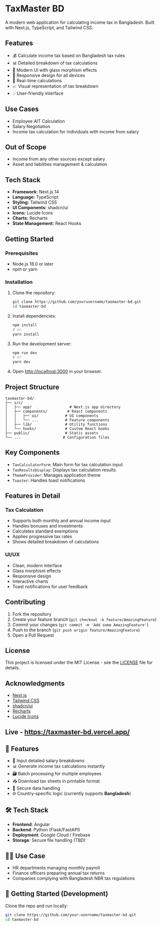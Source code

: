 # TaxMaster BD

A modern web application for calculating income tax in Bangladesh. Built with Next.js, TypeScript, and Tailwind CSS.

## Features

- 💰 Calculate income tax based on Bangladesh tax rules
- 📊 Detailed breakdown of tax calculations
- 🎨 Modern UI with glass morphism effects
- 📱 Responsive design for all devices
- 🎯 Real-time calculations
- 📈 Visual representation of tax breakdown
- 💡 User-friendly interface

## Use Cases

- Employee AIT Calculation
- Salary Negotiation
- Income tax calculation for individuals with income from salary

## Out of Scope

- Income from any other sources except salary
- Asset and liabilities management & calculation

## Tech Stack

- **Framework:** Next.js 14
- **Language:** TypeScript
- **Styling:** Tailwind CSS
- **UI Components:** shadcn/ui
- **Icons:** Lucide Icons
- **Charts:** Recharts
- **State Management:** React Hooks

## Getting Started

### Prerequisites

- Node.js 18.0 or later
- npm or yarn

### Installation

1. Clone the repository:
   ```bash
   git clone https://github.com/yourusername/taxmaster-bd.git
   cd taxmaster-bd
   ```

2. Install dependencies:
   ```bash
   npm install
   # or
   yarn install
   ```

3. Run the development server:
   ```bash
   npm run dev
   # or
   yarn dev
   ```

4. Open [http://localhost:3000](http://localhost:3000) in your browser.

## Project Structure

```
taxmaster-bd/
├── src/
│   ├── app/                 # Next.js app directory
│   ├── components/         # React components
│   │   ├── ui/            # UI components
│   │   └── ...            # Feature components
│   ├── lib/               # Utility functions
│   └── hooks/             # Custom React hooks
├── public/                # Static assets
└── ...                   # Configuration files
```

## Key Components

- `TaxCalculatorForm`: Main form for tax calculation input
- `TaxResultsDisplay`: Displays tax calculation results
- `ThemeProvider`: Manages application theme
- `Toaster`: Handles toast notifications

## Features in Detail

### Tax Calculation
- Supports both monthly and annual income input
- Handles bonuses and investments
- Calculates standard exemptions
- Applies progressive tax rates
- Shows detailed breakdown of calculations

### UI/UX
- Clean, modern interface
- Glass morphism effects
- Responsive design
- Interactive charts
- Toast notifications for user feedback

## Contributing

1. Fork the repository
2. Create your feature branch (`git checkout -b feature/AmazingFeature`)
3. Commit your changes (`git commit -m 'Add some AmazingFeature'`)
4. Push to the branch (`git push origin feature/AmazingFeature`)
5. Open a Pull Request

## License

This project is licensed under the MIT License - see the [LICENSE](LICENSE) file for details.

## Acknowledgments

- [Next.js](https://nextjs.org/)
- [Tailwind CSS](https://tailwindcss.com/)
- [shadcn/ui](https://ui.shadcn.com/)
- [Recharts](https://recharts.org/)
- [Lucide Icons](https://lucide.dev/)

## Live - https://taxmaster-bd.vercel.app/

## 🧾 Features

- 💼 Input detailed salary breakdowns
- 📊 Generate income tax calculations instantly
- 🗃️ Batch processing for multiple employees
- 📥 Download tax sheets in printable format
- 🔐 Secure data handling
- 🌐 Country-specific logic (currently supports **Bangladesh**)

## 🛠 Tech Stack

- **Frontend**: Angular
- **Backend**: Python (Flask/FastAPI)
- **Deployment**: Google Cloud / Firebase
- **Storage**: Secure file handling (TBD)

## 🧑‍💼 Use Case

- HR departments managing monthly payroll
- Finance officers preparing annual tax returns
- Companies complying with Bangladesh NBR tax regulations

## 🚀 Getting Started (Development)

Clone the repo and run locally:

```bash
git clone https://github.com/your-username/taxmaster-bd.git
cd taxmaster-bd
